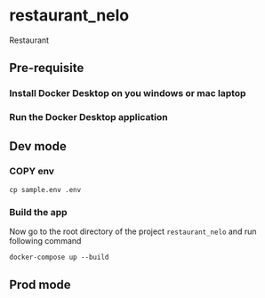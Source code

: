 # restaurant_nelo

Restaurant

## Pre-requisite

### Install Docker Desktop on you windows or mac laptop

### Run the Docker Desktop application

## Dev mode

### COPY env

`cp sample.env .env`

### Build the app

Now go to the root directory of the project `restaurant_nelo` and run following command

`docker-compose up --build`

## Prod mode
